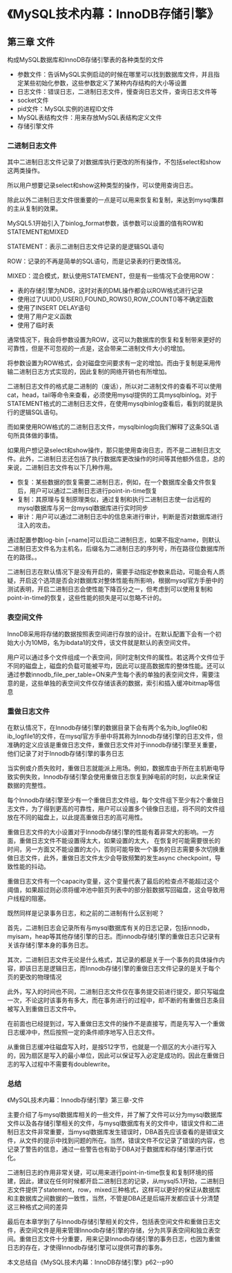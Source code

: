 # 《MySQL技术内幕：InnoDB存储引擎》

## 第三章 文件

构成MySQL数据库和InnoDB存储引擎表的各种类型的文件

* 参数文件：告诉MySQL实例启动的时候在哪里可以找到数据库文件，并且指定某些初始化参数，这些参数定义了某种内存结构的大小等设置
* 日志文件：错误日志，二进制日志文件，慢查询日志文件，查询日志文件等
* socket文件
* pid文件：MySQL实例的进程ID文件
* MySQL表结构文件：用来存放MySQL表结构定义文件
* 存储引擎文件

### 二进制日志文件

其中二进制日志文件记录了对数据库执行更改的所有操作，不包括select和show这两类操作。

所以用户想要记录select和show这种类型的操作，可以使用查询日志。

除此以外二进制日志文件很重要的一点是可以用来恢复和复制，来达到mysql集群的主从复制的效果。

MySQL5.1开始引入了binlog_format参数，该参数可以设置的值有ROW和STATEMENT和MIXED

STATEMENT：表示二进制日志文件记录的是逻辑SQL语句

ROW：记录的不再是简单的SQL语句，而是记录表的行更改情况。

MIXED：混合模式，默认使用STATEMENT，但是有一些情况下会使用ROW：

* 表的存储引擎为NDB，这时对表的DML操作都会以ROW格式进行记录
* 使用过了UUID(),USER(),FOUND_ROWS(),ROW_COUNT()等不确定函数
* 使用了INSERT DELAY语句
* 使用了用户定义函数
* 使用了临时表

通常情况下，我会将参数设置为ROW，这可以为数据库的恢复和复制带来更好的可靠性，但是不可忽视的一点是，这会带来二进制文件大小的增加。

将参数设置为ROW格式，会对磁盘空间要求有一定的增加。而由于复制是采用传输二进制日志方式实现的，因此复制的网络开销也有所增加。

二进制日志文件的格式是二进制的（废话），所以对二进制文件的查看不可以使用cat，head，tail等命令来查看，必须使用mysql提供的工具mysqlbinlog。对于STATEMENT格式的二进制日志文件，在使用mysqlbinlog查看后，看到的就是执行的逻辑SQL语句。

而如果使用ROW格式的二进制日志文件，mysqlbinlog向我们解释了这条SQL语句所具体做的事情。

如果用户想记录select和show操作，那只能使用查询日志，而不是二进制日志文件。此外，二进制日志还包括了执行数据库更改操作的时间等其他额外信息，总的来说，二进制日志文件有以下几种作用。

* 恢复：某些数据的恢复需要二进制日志，例如，在一个数据库全备文件恢复后，用户可以通过二进制日志进行point-in-time恢复
* 复制：其原理与复制原理类似，通过复制和执行二进制日志使一台远程的mysql数据库与另一台mysql数据库进行实时同步
* 审计：用户可以通过二进制日志中的信息来进行审计，判断是否对数据库进行注入的攻击。

通过配置参数log-bin [=name]可以启动二进制日志，如果不指定name，则默认二进制日志文件名为主机名，后缀名为二进制日志的序列号，所在路径位数据库所在的路径。。

二进制日志在默认情况下是没有开启的，需要手动指定参数来启动，可能会有人质疑，开启这个选项是否会对数据库对整体性能有所影响，根据mysql官方手册中的测试表明，开启二进制日志会使性能下降百分之一，但考虑到可以使用复制和point-in-time的恢复，这些性能的损失是可以忽略不计的。

### 表空间文件

InnoDB采用将存储的数据按照表空间进行存放的设计。在默认配置下会有一个初始大小为10MB，名为ibdata1的文件，该文件就是默认的表空间文件。

用户可以通过多个文件组成一个表空间，同时定制文件的属性。若这两个文件位于不同的磁盘上，磁盘的负载可能被平均，因此可以提高数据库的整体性能。还可以通过参数innodb_file_per_table=ON来产生每个表的单独的表空间文件，需要注意的是，这些单独的表空间文件仅存储该表的数据，索引和插入缓冲bitmap等信息

### 重做日志文件

在默认情况下，在Innodb存储引擎的数据目录下会有两个名为ib_logfile0和ib_logfile1的文件，在mysql官方手册中将其称为Innodb存储引擎的日志文件，但准确的定义应该是重做日志文件，重做日志文件对于innodb存储引擎至关重要，他们记录了对于Innodb存储引擎的事务日志

当实例或介质失败时，重做日志就能派上用场。例如，数据库由于所在主机断电导致实例失败，Innodb存储引擎会使用重做日志恢复到掉电前的时刻，以此来保证数据的完整性。

每个Innodb存储引擎至少有一个重做日志文件组，每个文件组下至少有2个重做日志文件，为了得到更高的可靠性，用户可以设置多个镜像日志组，将不同的文件组放在不同的磁盘上，以此提高重做日志的高可用性。

重做日志文件的大小设置对于Innodb存储引擎的性能有着非常大的影响。一方面，重做日志文件不能设置得太大，如果设置的太大， 在恢复时可能需要很长的时间，另一方面又不能设置的太小，否则可能导致一个事务的日志需要多次切换重做日志文件，此外，重做日志文件太少会导致频繁的发生async checkpoint，导致性能的抖动。

重做日志文件有一个capacity变量，这个变量代表了最后的检查点不能超过这个阈值，如果超过则必须将缓冲池中脏页列表中的部分脏数据写回磁盘，这会导致用户线程的阻塞。

既然同样是记录事务日志，和之前的二进制有什么区别呢？

首先，二进制日志会记录所有与mysql数据库有关的日志记录，包括innodb，myisam，heap等其他存储引擎的日志。而innodb存储引擎的重做日志只记录有关该存储引擎本身的事务日志。

其次，二进制日志文件无论是什么格式，其记录的都是关于一个事务的具体操作内容，即该日志是逻辑日志，而Innodb存储引擎的重做日志文件记录的是关于每个页的更改的物理情况

此外，写入的时间也不同，二进制日志文件仅在事务提交前进行提交，即只写磁盘一次，不论这时该事务有多大，而在事务进行的过程中，却不断的有重做日志条目被写入到重做日志文件中。

在前面也已经提到过，写入重做日志文件的操作不是直接写，而是先写入一个重做日志缓冲中，然后按照一定的条件顺序地写入日志文件。

从重做日志缓冲往磁盘写入时，是按512字节，也就是一个扇区的大小进行写入的，因为扇区是写入的最小单位，因此可以保证写入必定是成功的。因此在重做日志的写入过程中不需要有doublewrite。

### 总结

《MySQL技术内幕：Innodb存储引擎》第三章-文件

主要介绍了与mysql数据库相关的一些文件，并了解了文件可以分为mysql数据库文件以及各存储引擎相关的文件，与mysql数据库有关的文件中，错误文件和二进制日志文件非常重要，当mysql数据库发生错误时，DBA首先应该查看的是错误文件，从文件的提示中找到问题的所在。当然，错误文件不仅记录了错误的内容，也记录了警告的信息，通过一些警告也有助于DBA对于数据库和存储引擎进行优化。

二进制日志的作用非常关键，可以用来进行point-in-time恢复和复制环境的搭建，因此，建议在任何时候都开启二进制日志的记录，从mysql5.1开始，二进制日志文件提供了statement，row，mixed三种格式，这样可以更好的保证从数据库和主数据库之间数据的一致性，当然，不管是DBA还是后端开发都应该十分清楚这三种格式之间的差异

最后在本章学到了与Innodb存储引擎相关的文件，包括表空间文件和重做日志文件，表空间文件是用来管理Innodb存储引擎的存储，分为共享表空间和独立表空间。重做日志文件十分重要，用来记录Innodb存储引擎的事务日志，也因为重做日志的存在，才使得Innodb存储引擎可以提供可靠的事务。

本文总结自《MySQL技术内幕：InnoDB存储引擎》p62--p90
